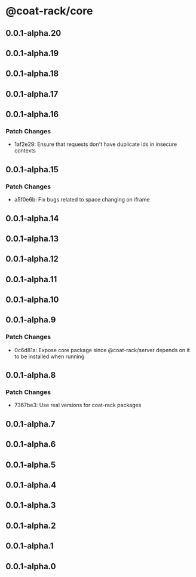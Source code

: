 # @coat-rack/core

## 0.0.1-alpha.20

## 0.0.1-alpha.19

## 0.0.1-alpha.18

## 0.0.1-alpha.17

## 0.0.1-alpha.16

### Patch Changes

- 1af2e29: Ensure that requests don't have duplicate ids in insecure contexts

## 0.0.1-alpha.15

### Patch Changes

- a5f0e6b: Fix bugs related to space changing on iframe

## 0.0.1-alpha.14

## 0.0.1-alpha.13

## 0.0.1-alpha.12

## 0.0.1-alpha.11

## 0.0.1-alpha.10

## 0.0.1-alpha.9

### Patch Changes

- 0c6d81a: Expose core package since @coat-rack/server depends on it to be installed when running

## 0.0.1-alpha.8

### Patch Changes

- 7367be3: Use real versions for coat-rack packages

## 0.0.1-alpha.7

## 0.0.1-alpha.6

## 0.0.1-alpha.5

## 0.0.1-alpha.4

## 0.0.1-alpha.3

## 0.0.1-alpha.2

## 0.0.1-alpha.1

## 0.0.1-alpha.0
